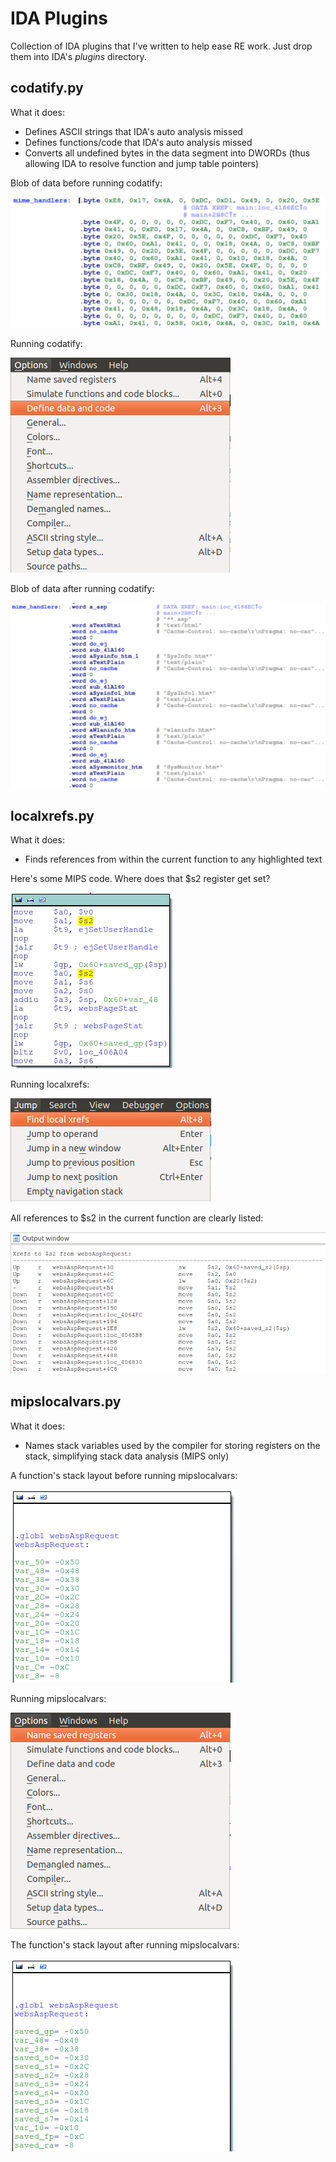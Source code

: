 IDA Plugins
===

Collection of IDA plugins that I've written to help ease RE work. Just drop them into IDA's *plugins* directory.

codatify.py
-----------

What it does: 

  * Defines ASCII strings that IDA's auto analysis missed
  * Defines functions/code that IDA's auto analysis missed
  * Converts all undefined bytes in the data segment into DWORDs (thus allowing IDA to resolve function and jump table pointers)

Blob of data before running codatify:

![Before codatify.py](images/undefined_bytes.png)

Running codatify:

![Running codatify.py](images/how_to_use_codatify.png)

Blob of data after running codatify:

![After codatify.py](images/defined_bytes.png)

localxrefs.py
-------------

What it does:

  * Finds references from within the current function to any highlighted text

Here's some MIPS code. Where does that $s2 register get set?

![Before localxrefs.py](images/where_does_s2_get_set.png)

Running localxrefs:

![Running localxrefs.py](images/how_to_run_localxrefs.png)

All references to $s2 in the current function are clearly listed:

![After localxrefs.py](images/localxrefs_output.png)

mipslocalvars.py
----------------

What it does:

  * Names stack variables used by the compiler for storing registers on the stack, simplifying stack data analysis (MIPS only)

A function's stack layout before running mipslocalvars:

![Before mipslocalvars.py](images/before_mipslocalvars.png)

Running mipslocalvars:

![Running mipslocalvars.py](images/how_to_run_mipslocalvars.png)

The function's stack layout after running mipslocalvars:

![After mipslocalvars.py](images/after_mipslocalvars.png)

